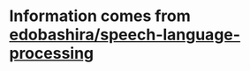 # Information comes from [edobashira/speech-language-processing](https://github.com/edobashira/speech-language-processing)

